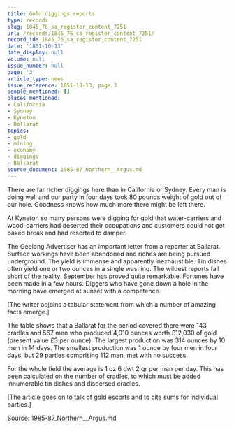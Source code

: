 ```yaml
---
title: Gold diggings reports
type: records
slug: 1845_76_sa_register_content_7251
url: /records/1845_76_sa_register_content_7251/
record_id: 1845_76_sa_register_content_7251
date: '1851-10-13'
date_display: null
volume: null
issue_number: null
page: '3'
article_type: news
issue_reference: 1851-10-13, page 3
people_mentioned: []
places_mentioned:
- California
- Sydney
- Kyneton
- Ballarat
topics:
- gold
- mining
- economy
- diggings
- Ballarat
source_document: 1985-87_Northern__Argus.md
---
```


There are far richer diggings here than in California or Sydney.  Every man is doing well and our party in four days took 80 pounds weight of gold out of our hole.  Goodness knows how much more there might be left there.

At Kyneton so many persons were digging for gold that water-carriers and wood-carriers had deserted their occupations and customers could not get baked break and had resorted to damper.

The Geelong Advertiser has an important letter from a reporter at Ballarat.  Surface workings have been abandoned and riches are being pursued underground.  The yield is immense and apparently inexhaustible.  Tin dishes often yield one or two ounces in a single washing.  The wildest reports fall short of the reality.  September has proved quite remarkable.  Fortunes have been made in a few hours.  Diggers who have gone down a hole in the morning have emerged at sunset with a competence.

[The writer adjoins a tabular statement from which a number of amazing facts emerge.]

The table shows that a Ballarat for the period covered there were 143 cradles and 567 men who produced 4,010 ounces worth £12,030 of gold (present value £3 per ounce).  The largest production was 314 ounces by 10 men in 14 days.  The smallest production was 1 ounce by four men in four days, but 29 parties comprising 112 men, met with no success.

For the whole field the average is 1 oz 6 dwt 2 gr per man per day.  This has been calculated on the number of cradles, to which must be added innumerable tin dishes and dispersed cradles.

[The article goes on to talk of gold escorts and to cite sums for individual parties.]


Source: [1985-87_Northern__Argus.md](/downloads/markdown/1985-87_Northern__Argus.md)
